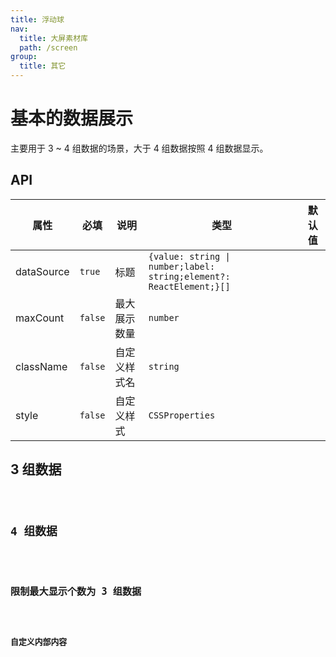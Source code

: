 ```yaml
---
title: 浮动球
nav:
  title: 大屏素材库
  path: /screen
group:
  title: 其它
---
```


# 基本的数据展示

主要用于 3 ~ 4 组数据的场景，大于 4 组数据按照 4 组数据显示。

## API

| 属性       | 必填    | 说明         | 类型                                                                | 默认值 |
| ---------- | ------- | ------------ | ------------------------------------------------------------------- | ------ |
| dataSource | `true`  | 标题         | `{value: string \| number;label: string;element?: ReactElement;}[]` |        |
| maxCount   | `false` | 最大展示数量 | `number`                                                            |        |
| className  | `false` | 自定义样式名 | `string`                                                            |        |
| style      | `false` | 自定义样式   | `CSSProperties`                                                     |        |

## 3 组数据

<code src="../../../example/FloatBallDemo/demo1.tsx" background="#040727">

## 4 组数据

<code src="../../../example/FloatBallDemo/demo2.tsx" background="#040727">

## 限制最大显示个数为 3 组数据

<code src="../../../example/FloatBallDemo/demo3.tsx" background="#040727">

## 自定义内部内容

<code src="../../../example/FloatBallDemo/demo4.tsx" background="#040727">
